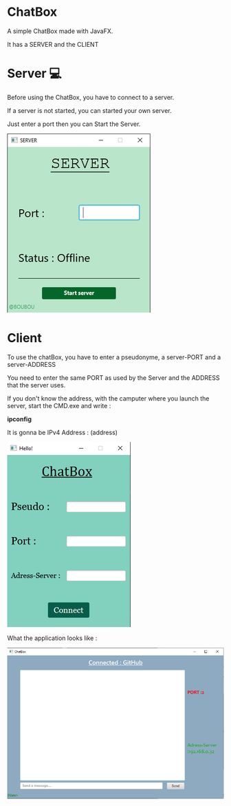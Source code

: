 
# ChatBox

A simple ChatBox made with JavaFX.

It has a SERVER and the CLIENT


# Server 💻

Before using the ChatBox, you have to connect to a server.

If a server is not started, you can started your own server.

Just enter a port then you can Start the Server.

![App Screenshot](server.png)



# Client 

To use the chatBox, you have to enter a pseudonyme, a server-PORT and a server-ADDRESS

You need to enter the same PORT as used by the Server and the ADDRESS that the server uses.

If you don't know the address, with the camputer where you launch the server, start the CMD.exe and write :

__ipconfig__

It is gonna be IPv4 Address : (address)



![App Screenshot](welcome.png)


What the application looks like :

![App ScreenShot](chatBox.png)
